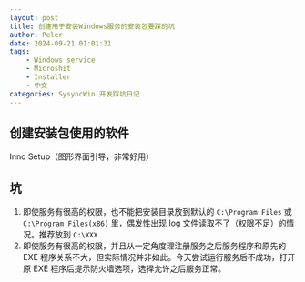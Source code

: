 ```yaml
---
layout: post
title: 创建用于安装Windows服务的安装包要踩的坑
author: Peler
date: 2024-09-21 01:01:31
tags:
    - Windows service
    - Microshit
    - Installer
    - 中文
categories: SysyncWin 开发踩坑日记
---
```


## 创建安装包使用的软件

Inno Setup（图形界面引导，非常好用）

## 坑

1. 即使服务有很高的权限，也不能把安装目录放到默认的 `C:\Program Files` 或 `C:\Program Files(x86)` 里，偶发性出现 log 文件读取不了（权限不足）的情况。推荐放到 `C:\XXX`
2. 即使服务有很高的权限，并且从一定角度理注册服务之后服务程序和原先的 EXE 程序关系不大，但实际情况并非如此。今天尝试运行服务后不成功，打开原 EXE 程序后提示防火墙选项，选择允许之后服务正常。